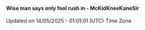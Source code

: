 #### Wise man says only fool rush in - McKidKneeKaneSir
Updated on 14/05/2025 - 01:01:01 (UTC) Time Zone
